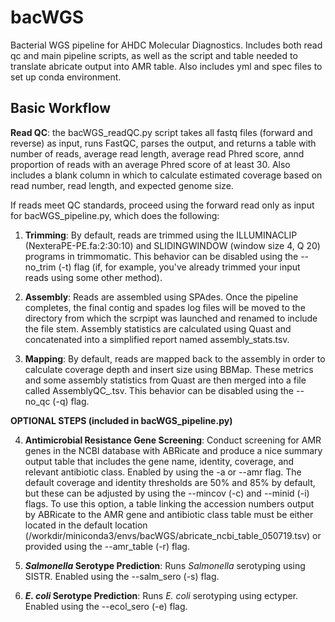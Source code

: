 # bacWGS
Bacterial WGS pipeline for AHDC Molecular Diagnostics. Includes both read qc and main pipeline scripts, as well as the script and table needed to translate abricate output into AMR table. Also includes yml and spec files to set up conda environment.

## Basic Workflow
**Read QC**: the bacWGS_readQC.py script takes all fastq files (forward and reverse) as input, runs FastQC, parses the output, and returns a table with number of reads, average read length, average read Phred score, annd proportion of reads with an average Phred score of at least 30. Also includes a blank column in which to calculate estimated coverage based on read number, read length, and expected genome size.

If reads meet QC standards, proceed using the forward read only as input for bacWGS_pipeline.py, which does the following:

1. **Trimming**: By default, reads are trimmed using the ILLUMINACLIP (NexteraPE-PE.fa:2:30:10) and SLIDINGWINDOW (window size 4, Q 20) programs in trimmomatic. This behavior can be disabled using the --no_trim (-t) flag (if, for example, you've already trimmed your input reads using some other method).

2. **Assembly**: Reads are assembled using SPAdes. Once the pipeline completes, the final contig and spades log files will be moved to the directory from which the scrpipt was launched and renamed to include the file stem. Assembly statistics are calculated using Quast and concatenated into a simplified report named assembly_stats.tsv.

3. **Mapping**: By default, reads are mapped back to the assembly in order to calculate coverage depth and insert size using BBMap. These metrics and some assembly statistics from Quast are then merged into a file called AssemblyQC_<datetime>.tsv. This behavior can be disabled using the --no_qc (-q) flag.
 
 **OPTIONAL STEPS (included in bacWGS_pipeline.py)**
 
 4. **Antimicrobial Resistance Gene Screening**: Conduct screening for AMR genes in the NCBI database with ABRicate and produce a nice summary output table that includes the gene name, identity, coverage, and relevant antibiotic class. Enabled by using the -a or --amr flag. The default coverage and identity thresholds are 50% and 85% by default, but these can be adjusted by using the --mincov (-c) and --minid (-i) flags. To use this option, a table linking the accession numbers output by ABRicate to the AMR gene and antibiotic class table must be either located in the default location (/workdir/miniconda3/envs/bacWGS/abricate_ncbi_table_050719.tsv) or provided using the --amr_table (-r) flag.
 
 5. ***Salmonella* Serotype Prediction**: Runs *Salmonella* serotyping using SISTR. Enabled using the --salm_sero (-s) flag.
 
 6. ***E. coli* Serotype Prediction**: Runs *E. coli* serotyping using ectyper. Enabled using the --ecol_sero (-e) flag.
